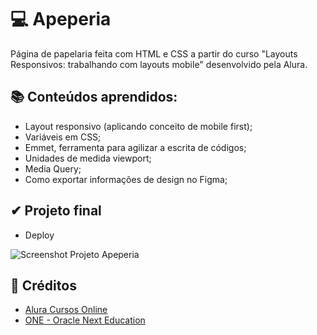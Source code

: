 # 💻 Apeperia
Página de papelaria feita com HTML e CSS a partir do curso "Layouts Responsivos: trabalhando com layouts mobile" desenvolvido pela Alura.

## 📚 Conteúdos aprendidos:
- Layout responsivo (aplicando conceito de mobile first);
- Variáveis em CSS;
- Emmet, ferramenta para agilizar a escrita de códigos;
- Unidades de medida viewport;
- Media Query;
- Como exportar informações de design no Figma;

## ✔ Projeto final

- Deploy

![Screenshot Projeto Apeperia](https://github.com/giovanna-viana/apeperia_oneT5/assets/73502367/82ac0659-9ae6-4004-a22d-c50cac619fbd)


## 🔗 Créditos
- [Alura Cursos Online](https://www.alura.com.br/)
- [ONE - Oracle Next Education](https://www.oracle.com/br/education/oracle-next-education/)

